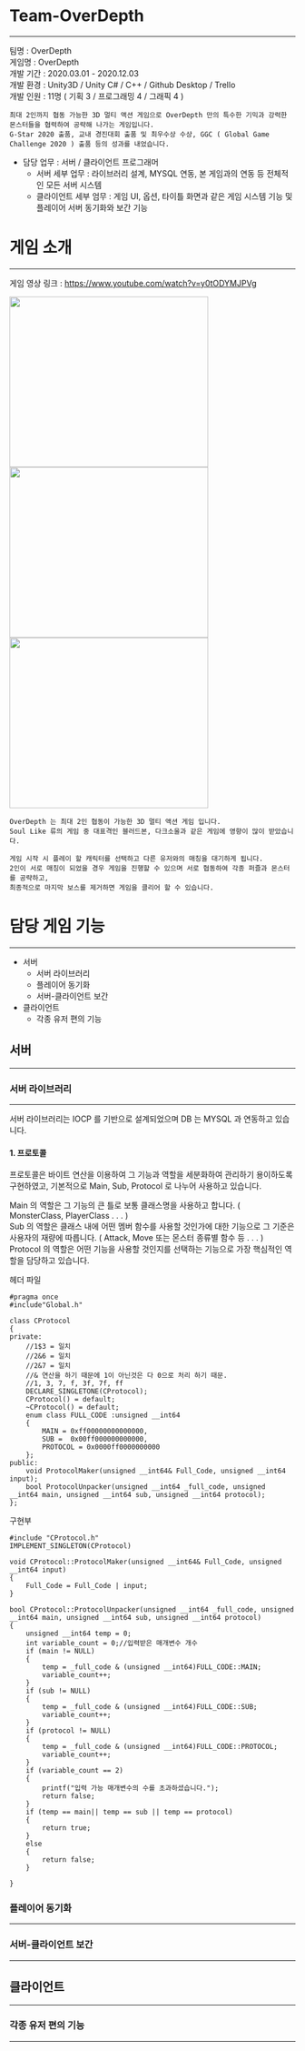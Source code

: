# Team-OverDepth
--------------------------------------------
팀명 : OverDepth  
게임명 : OverDepth  
개발 기간 : 2020.03.01 - 2020.12.03  
개발 환경 : Unity3D / Unity C# / C++ / Github Desktop / Trello  
개발 인원 : 11명 ( 기획 3 / 프로그래밍 4 / 그래픽 4 )  
  
```  
최대 2인까지 협동 가능한 3D 멀티 액션 게임으로 OverDepth 만의 특수한 기믹과 강력한 몬스터들을 협력하여 공략해 나가는 게임입니다.  
G-Star 2020 출품, 교내 경진대회 출품 및 최우수상 수상, GGC ( Global Game Challenge 2020 ) 출품 등의 성과를 내었습니다.  
```  
  
+ 담당 업무 : 서버 / 클라이언트 프로그래머  
  + 서버 세부 업무 : 라이브러리 설계, MYSQL 연동, 본 게임과의 연동 등 전체적인 모든 서버 시스템  
  + 클라이언트 세부 엄무 : 게임 UI, 옵션, 타이틀 화면과 같은 게임 시스템 기능 및 플레이어 서버 동기화와 보간 기능  
  
  
# 게임 소개
-------------------------------------------  
  
게임 영상 링크 : https://www.youtube.com/watch?v=y0tODYMJPVg  
  
<img src = "https://user-images.githubusercontent.com/63215359/102127979-86a36500-3e90-11eb-8acd-45a96c9f0246.PNG" width="350" height="300">
<img src = "https://user-images.githubusercontent.com/63215359/102128119-bc484e00-3e90-11eb-9ab5-afeb920b8e88.PNG" width="350" height="300">
<img src = "https://user-images.githubusercontent.com/63215359/102128137-c23e2f00-3e90-11eb-8afb-220d5221c968.PNG" width="350" height="300">
  
```  
OverDepth 는 최대 2인 협동이 가능한 3D 멀티 액션 게임 입니다.  
Soul Like 류의 게임 중 대표격인 블러드본, 다크소울과 같은 게임에 영향이 많이 받았습니다.  
  
게임 시작 시 플레이 할 캐릭터를 선택하고 다른 유저와의 매칭을 대기하게 됩니다.  
2인이 서로 매칭이 되었을 경우 게임을 진행할 수 있으며 서로 협동하여 각종 퍼즐과 몬스터를 공략하고,  
최종적으로 마지막 보스를 제거하면 게임을 클리어 할 수 있습니다.  
```  

# 담당 게임 기능
------------------------------------------  
  
+ 서버  
  + 서버 라이브러리  
  + 플레이어 동기화  
  + 서버-클라이언트 보간  
+ 클라이언트  
  + 각종 유저 편의 기능  
    
## 서버
-----------------------------------------
### 서버 라이브러리
-----------------------------------------
  
서버 라이브러리는 IOCP 를 기반으로 설계되었으며 DB 는 MYSQL 과 연동하고 있습니다.  
  
#### 1. 프로토콜
  
프로토콜은 바이트 연산을 이용하여 그 기능과 역할을 세분화하여 관리하기 용이하도록 구현하였고, 기본적으로 Main, Sub, Protocol 로 나누어 사용하고 있습니다.  
  
Main 의 역할은 그 기능의 큰 틀로 보통 클래스명을 사용하고 합니다. ( MonsterClass, PlayerClass . . . )  
Sub 의 역할은 클래스 내에 어떤 멤버 함수를 사용할 것인가에 대한 기능으로 그 기준은 사용자의 재량에 따릅니다. ( Attack, Move 또는 몬스터 종류별 함수 등 . . . )  
Protocol 의 역할은 어떤 기능을 사용할 것인지를 선택하는 기능으로 가장 핵심적인 역할을 담당하고 있습니다.
  
헤더 파일  
```  
#pragma once
#include"Global.h"

class CProtocol
{
private:
    //1$3 = 일치
    //2&6 = 일치
    //2&7 = 일치 
    //& 연산을 하기 때문에 1이 아닌것은 다 0으로 처리 하기 때문.
    //1, 3, 7, f, 3f, 7f, ff
    DECLARE_SINGLETONE(CProtocol);
    CProtocol() = default;
    ~CProtocol() = default;
    enum class FULL_CODE :unsigned __int64
    {
        MAIN = 0xff00000000000000,
        SUB =  0x00ff000000000000,
        PROTOCOL = 0x0000ff0000000000
    };
public:
    void ProtocolMaker(unsigned __int64& Full_Code, unsigned __int64 input);
    bool ProtocolUnpacker(unsigned __int64 _full_code, unsigned __int64 main, unsigned __int64 sub, unsigned __int64 protocol);
};
```  
  
구현부
  
```  
#include "CProtocol.h"
IMPLEMENT_SINGLETON(CProtocol)

void CProtocol::ProtocolMaker(unsigned __int64& Full_Code, unsigned __int64 input)
{
    Full_Code = Full_Code | input;
}

bool CProtocol::ProtocolUnpacker(unsigned __int64 _full_code, unsigned __int64 main, unsigned __int64 sub, unsigned __int64 protocol)
{
    unsigned __int64 temp = 0;
    int variable_count = 0;//입력받은 매개변수 개수
    if (main != NULL)
    {
        temp = _full_code & (unsigned __int64)FULL_CODE::MAIN;
        variable_count++;
    }
    if (sub != NULL)
    {
        temp = _full_code & (unsigned __int64)FULL_CODE::SUB;
        variable_count++;
    }
    if (protocol != NULL)
    {
        temp = _full_code & (unsigned __int64)FULL_CODE::PROTOCOL;
        variable_count++;
    }
    if (variable_count == 2)
    {
        printf("입력 가능 매개변수의 수를 초과하셨습니다.");
        return false;
    }
    if (temp == main|| temp == sub || temp == protocol)
    {
        return true;
    }
    else
    {
        return false;
    }

}
```  
  
### 플레이어 동기화
-----------------------------------------
  
### 서버-클라이언트 보간
-----------------------------------------
  
## 클라이언트
-----------------------------------------
### 각종 유저 편의 기능
  
-----------------------------------------

